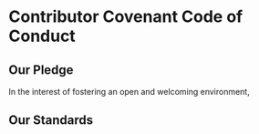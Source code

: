 # Contributor Covenant Code of Conduct

## Our Pledge

In the interest of fostering an open and welcoming environment, 

## Our Standards

